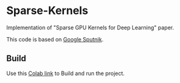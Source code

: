 # Sparse-Kernels

Implementation of "Sparse GPU Kernels for Deep Learning" paper.

This code is based on [Google Sputnik](https://github.com/google-research/sputnik).

## Build

Use this [Colab link](https://colab.research.google.com/drive/1ws-o_njQ9Esi8p7EM1aFw8-dcMIFQXaw?usp=sharing) to Build and run the project.
